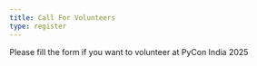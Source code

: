 ```yaml
---
title: Call For Volunteers 
type: register
---
```


Please fill the form if you want to volunteer at PyCon India 2025